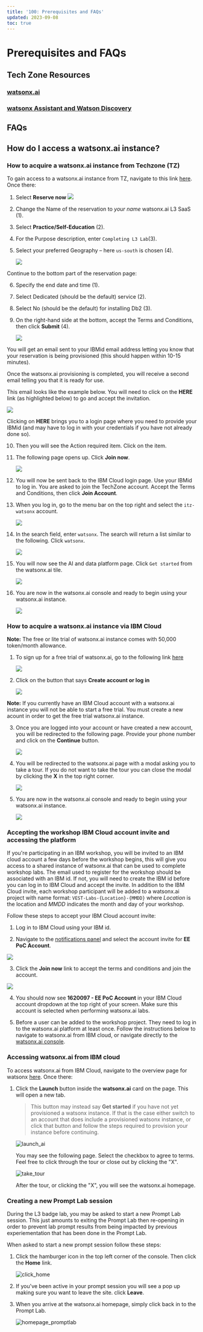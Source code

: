 ```yaml
---
title: '100: Prerequisites and FAQs'
updated: 2023-09-08
toc: true
---
```


# Prerequisites and FAQs

## Tech Zone Resources

### [watsonx.ai](https://techzone.ibm.com/collection/tech-zone-certified-base-images/journey-watsonx)

### [watsonx Assistant and Watson Discovery](https://techzone.ibm.com/collection/watson-enterprise/environments)


## FAQs

## How do I access a watsonx.ai instance?

### How to acquire a watsonx.ai instance from Techzone (TZ)


To gain access to a watsonx.ai instance from TZ, navigate to this link [here](https://ibm.biz/WATSONX-AI-TZ). Once there:

1. Select **Reserve now**
     ![](images/100/reserve-now-btn.png)

2. Change the Name of the reservation to *your name* watsonx.ai L3 SaaS (1).
3. Select **Practice/Self-Education** (2).
4. For the Purpose description, enter `Completing L3 Lab`(3).
5. Select your preferred Geography – here `us-south` is chosen (4).

      ![](images/100/reservation-type.png)

Continue to the bottom part of the reservation page:

6. Specify the end date and time (1).
7. Select Dedicated (should be the default) service (2).
8. Select No (should be the default) for installing Db2 (3).
9. On the right-hand side at the bottom, accept the Terms and Conditions, then click **Submit** (4).

      ![](images/100/submit-reservation.png) 

You will get an email sent to your IBMid email address letting you know that your reservation is being provisioned (this should happen within 10-15 minutes). 

Once the watsonx.ai provisioning is completed, you will receive a second email telling you that it is ready for use. 

This email looks like the example below. You will need to click on the **HERE** link (as highlighted below) to go and accept the invitation.

   ![](images/100/ready-email.png)

Clicking on **HERE** brings you to a login page where you need to provide your IBMid (and may have to log in with your credentials if you have not already done so). 

10. Then you will see the Action required item. Click on the item.
11. The following page opens up. Click **Join now**.

      ![](images/100/join-now.png)

12. You will now be sent back to the IBM Cloud login page. Use your IBMid to log in. You are asked to join the TechZone account. Accept the Terms and Conditions, then click **Join Account**.

13. When you log in, go to the menu bar on the top right and select the `itz-watsonx` account.

      ![](images/100/itz-watsonx.png)

14. In the search field, enter `watsonx`. The search will return a list similar to the following. Click `watsonx`.

      ![](images/100/search-watsonx.png)

15. You will now see the AI and data platform page. Click `Get started` from the watsonx.ai tile.

      ![](images/100/get-started-btn.png)

16. You are now in the watsonx.ai console and ready to begin using your watsonx.ai instance.

      ![](images/100/watsonx-ai-console.png)

### How to acquire a watsonx.ai instance via IBM Cloud

**Note:** The free or lite trial of watsonx.ai instance comes with 50,000 token/month allowance.

1. To sign up for a free trial of watsonx.ai, go to the following link [here](https://dataplatform.cloud.ibm.com/registration/stepone?context=wx&apps=all)

   ![](images/100/watsonx-ai-free-trial.png)

2. Click on the button that says **Create account or log in**

   ![](images/100/watsonx-ai-free-trial.png)

**Note:** If you currently have an IBM Cloud account with a watsonx.ai instance you will not be able to start a free trial. You must create a new acount in order to get the free trial watsonx.ai instance.

3. Once you are logged into your account or have created a new account, you will be redirected to the following page. Provide your phone number and click on the **Continue** button.

   ![](images/100/provide-info.png)

4. You will be redirected to the watsonx.ai page with a modal asking you to take a tour. If you do not want to take the tour you can close the modal by clicking the **X** in the top right corner.

   ![](images/100/watsonx-ai-tour.png)

5. You are now in the watsonx.ai console and ready to begin using your watsonx.ai instance.

      ![](images/100/watsonx-ai-console.png)

### Accepting the workshop IBM Cloud account invite and accessing the platform

If you're participating in an IBM workshop, you will be invited to an IBM cloud account a few days before the workshop begins, this will give you access to a shared instance of watsonx.ai that can be used to complete workshop labs. The email used to register for the workshop should be associated with an IBM id. If not, you will need to create the IBM id before you can log in to IBM Cloud and accept the invite.  In addition to the IBM Cloud invite, each workshop participant will be added to a watsonx.ai project with name format: `VEST-Labs-{Location}-{MMDD}` where _Location_ is the location and _MMDD_ indicates the month and day of your workshop.

Follow these steps to accept your IBM Cloud account invite:

1. Log in to IBM Cloud using your IBM id.

2. Navigate to the [notifications panel](https://cloud.ibm.com/notifications) and select the account invite for **EE PoC Account**.

![](images/100/cloud-notifications.png)

3. Click the **Join now** link to accept the terms and conditions and join the account. 

![](images/100/join-cloud-account.png)

4. You should now see **1620097 - EE PoC Account** in your IBM Cloud account dropdown at the top right of your screen.  Make sure this account is selected when performing watsonx.ai labs.

5. Before a user can be added to the workshop project. They need to log in to the watsonx.ai platform at least once. Follow the instructions below to navigate to watsonx.ai from IBM cloud, or navigate directly to the [watsonx.ai console](https://dataplatform.cloud.ibm.com/wx/home?context=wx).

### Accessing watsonx.ai from IBM cloud

To access watsonx.ai from IBM Cloud, navigate to the overview page for watsonx [here](https://cloud.ibm.com/watsonx/overview). Once there:

1. Click the **Launch** button inside the **watsonx.ai** card on the page. This will open a new tab.

      > This button may instead say **Get started** if you have not yet provisioned a watsonx instance. If that is the case either switch to an account that does include a provisioned watsonx instance, or click that button and follow the steps required to provision your instance before continuing.

      ![launch_ai](./images/100/launch-watsonx.png)

      You may see the following page. Select the checkbox to agree to terms. Feel free to click through the tour or close out by clicking the "X".

      ![take_tour](./images/100/take-tour.png)

      After the tour, or clicking the "X", you will see the watsonx.ai homepage. 

### Creating a new Prompt Lab session

During the L3 badge lab, you may be asked to start a new Prompt Lab session.  This just amounts to exiting the Prompt Lab then re-opening in order to prevent lab prompt results from being impacted by previous experiementation that has been done in the Prompt Lab.  

When asked to start a new prompt session follow these steps:

1. Click the hamburger icon in the top left corner of the console. Then click the **Home** link.

   ![click_home](./images/100/click-home.png)

2. If you've been active in your prompt session you will see a pop up making sure you want to leave the site. click **Leave**.

3. When you arrive at the watsonx.ai homepage, simply click back in to the Prompt Lab.

   ![homepage_promptlab](./images/100/homepage-promptlab.png)
